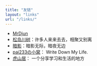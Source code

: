 ```yaml
---
title: "友链"
layout: "links"
url: "/links/"
---
```


 - [MrDjun](https://mrdjun.gitee.io/)
 - [松岛川树](https://mikin-blogs.vercel.app/)：许多人来来去去，相聚又别离
 - [暗影](https://dsanying.github.io/)：暗影无际，暗夜无边
 - [pai233の小窝](https://blog.pai233.top/)： Write Down My Life.
 - [虎山居](https://blog.hushanju.com/)： 一个分享学习和生活的地方


